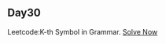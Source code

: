 ## Day30

Leetcode:K-th Symbol in Grammar.
[Solve Now](https://leetcode.com/problems/k-th-symbol-in-grammar/description/?envType=daily-question&envId=2023-10-25)
